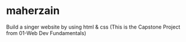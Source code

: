 # maherzain
Build a singer website by using html &amp; css (This is the Capstone Project from 01-Web Dev Fundamentals)
